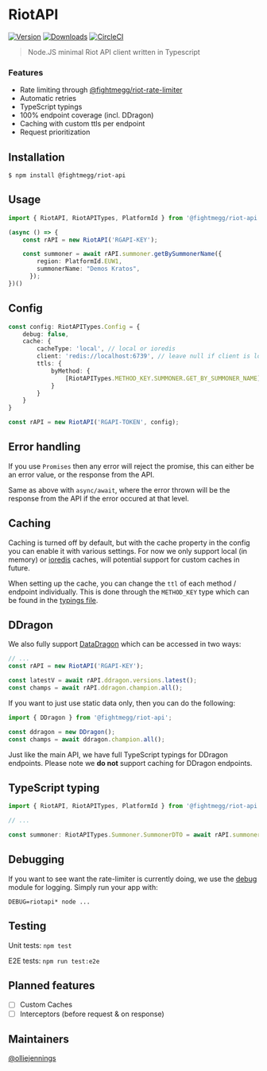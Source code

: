 # RiotAPI

[![Version](https://img.shields.io/npm/v/@fightmegg/riot-api.svg)](https://www.npmjs.com/package/@fightmegg/riot-api)
[![Downloads](https://img.shields.io/npm/dm/@fightmegg/riot-api.svg)](https://www.npmjs.com/package/@fightmegg/riot-api)
[![CircleCI](https://circleci.com/gh/fightmegg/riot-api/tree/master.svg?style=svg)](https://circleci.com/gh/fightmegg/riot-api/tree/master)

> Node.JS minimal Riot API client written in Typescript


### Features

* Rate limiting through [@fightmegg/riot-rate-limiter](https://github.com/fightmegg/riot-rate-limiter)
* Automatic retries
* TypeScript typings
* 100% endpoint coverage (incl. DDragon)
* Caching with custom ttls per endpoint
* Request prioritization


## Installation

```shell
$ npm install @fightmegg/riot-api
```

## Usage

```ts
import { RiotAPI, RiotAPITypes, PlatformId } from '@fightmegg/riot-api'

(async () => {
    const rAPI = new RiotAPI('RGAPI-KEY');

    const summoner = await rAPI.summoner.getBySummonerName({
        region: PlatformId.EUW1,
        summonerName: "Demos Kratos",
      });
})()
```

## Config

```ts
const config: RiotAPITypes.Config = {
    debug: false,
    cache: {
        cacheType: 'local', // local or ioredis
        client: 'redis://localhost:6739', // leave null if client is local
        ttls: {
            byMethod: {
                [RiotAPITypes.METHOD_KEY.SUMMONER.GET_BY_SUMMONER_NAME]: 5000, // ms
            }
        }
    }
}

const rAPI = new RiotAPI('RGAPI-TOKEN', config);
```

## Error handling

If you use `Promises` then any error will reject the promise, this can either be an error value, or the response from the API.

Same as above with `async/await`, where the error thrown will be the response from the API if the error occured at that level.

## Caching

Caching is turned off by default, but with the cache property in the config you can enable it with various settings. For now we only support local (in memory) or [ioredis](https://github.com/luin/ioredis) caches, will potential support for custom caches in future.

When setting up the cache, you can change the `ttl` of each method / endpoint individually. This is done through the `METHOD_KEY` type which can be found in the [typings file](https://github.com/fightmegg/riot-api/blob/master/src/%40types/index.ts#L92).


## DDragon

We also fully support [DataDragon](https://developer.riotgames.com/docs/lol#data-dragon) which can be accessed in two ways:

```ts
// ...
const rAPI = new RiotAPI('RGAPI-KEY');

const latestV = await rAPI.ddragon.versions.latest();
const champs = await rAPI.ddragon.champion.all();
```

If you want to just use static data only, then you can do the following:

```ts
import { DDragon } from '@fightmegg/riot-api';

const ddragon = new DDragon();
const champs = await ddragon.champion.all();
```

Just like the main API, we have full TypeScript typings for DDragon endpoints. Please note we **do not** support caching for DDragon endpoints.

## TypeScript typing

```ts
import { RiotAPI, RiotAPITypes, PlatformId } from '@fightmegg/riot-api';

// ...

const summoner: RiotAPITypes.Summoner.SummonerDTO = await rAPI.summoner.getBySummonerName(...);
```

## Debugging

If you want to see want the rate-limiter is currently doing, we use the [debug](https://github.com/visionmedia/debug) module for logging. Simply run your app with:

```shell
DEBUG=riotapi* node ...
```


## Testing

Unit tests: `npm test`

E2E tests: `npm run test:e2e`


## Planned features

- [ ] Custom Caches
- [ ] Interceptors (before request & on response)

## Maintainers

[@olliejennings](https://github.com/olliejennings)